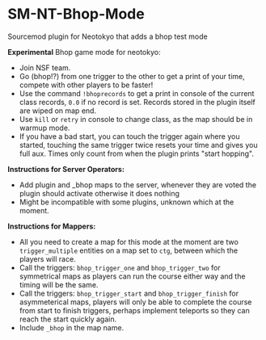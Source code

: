 # SM-NT-Bhop-Mode
Sourcemod plugin for Neotokyo that adds a bhop test mode  

**Experimental** Bhop game mode for neotokyo:  
- Join NSF team.
- Go (bhop!?) from one trigger to the other to get a print of your time, compete with other players to be faster!
- Use the command `!bhoprecords` to get a print in console of the current class records, `0.0` if no record is set. Records stored in the plugin itself are wiped on map end.
- Use `kill` or `retry` in console to change class, as the map should be in warmup mode.
- If you have a bad start, you can touch the trigger again where you started, touching the same trigger twice resets your time and gives you full aux. Times only count from when the plugin prints "start hopping".

**Instructions for Server Operators:**  
- Add plugin and _bhop maps to the server, whenever they are voted the plugin should activate otherwise it does nothing
- Might be incompatible with some plugins, unknown which at the moment.
 
**Instructions for Mappers:**
- All you need to create a map for this mode at the moment are two `trigger_multiple` entities on a map set to `ctg`, between which the players will race.
- Call the triggers: `bhop_trigger_one` and `bhop_trigger_two` for symmetrical maps as players can run the course either way and the timing will be the same.
- Call the triggers: `bhop_trigger_start` and `bhop_trigger_finish` for asymmeterical maps, players will only be able to complete the course from start to finish triggers, perhaps implement teleports so they can reach the start quickly again.
- Include `_bhop` in the map name.

